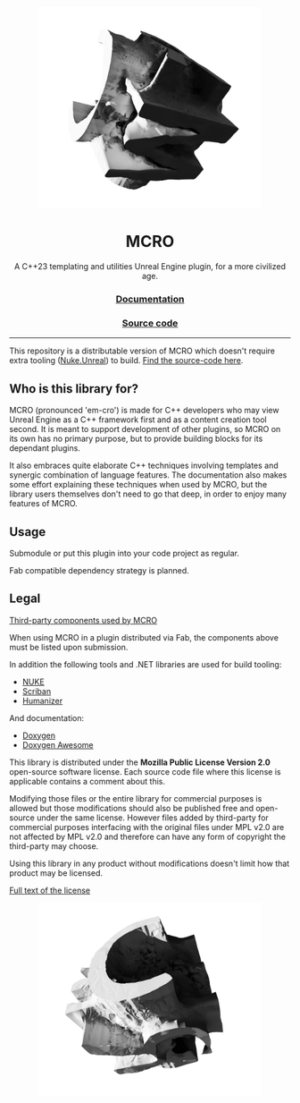 <div align="center">

<a href="https://mcro.de/mcro"><img src="Docs/Images/proto-logo-0.webp" width=400 /></a>

# MCRO
A C++23 templating and utilities Unreal Engine plugin, for a more civilized age.

### [Documentation](https://mcro.de/mcro)

### [Source code](https://github.com/microdee/mcro)

</div>

---

This repository is a distributable version of MCRO which doesn't require extra tooling ([Nuke.Unreal](https://github.com/microdee/Nuke.Unreal)) to build. [Find the source-code here](https://github.com/microdee/mcro).

## Who is this library for?

MCRO (pronounced 'em-cro') is made for C++ developers who may view Unreal Engine as a C++ framework first and as a content creation tool second. It is meant to support development of other plugins, so MCRO on its own has no primary purpose, but to provide building blocks for its dependant plugins.

It also embraces quite elaborate C++ techniques involving templates and synergic combination of language features. The documentation also makes some effort explaining these techniques when used by MCRO, but the library users themselves don't need to go that deep, in order to enjoy many features of MCRO.

## Usage

Submodule or put this plugin into your code project as regular.

Fab compatible dependency strategy is planned.

## Legal
[Third-party components used by MCRO](https://mcro.de/mcro/da/dfb/Attribution.html)

When using MCRO in a plugin distributed via Fab, the components above must be listed upon submission.

In addition the following tools and .NET libraries are used for build tooling:

* [NUKE](https://nuke.build)
* [Scriban](https://github.com/scriban/scriban)
* [Humanizer](https://github.com/Humanizr/Humanizer)

And documentation:

* [Doxygen](https://www.doxygen.nl/index.html)
* [Doxygen Awesome](https://jothepro.github.io/doxygen-awesome-css/)

This library is distributed under the **Mozilla Public License Version 2.0** open-source software license. Each source code file where this license is applicable contains a comment about this.

Modifying those files or the entire library for commercial purposes is allowed but those modifications should also be published free and open-source under the same license. However files added by third-party for commercial purposes interfacing with the original files under MPL v2.0 are not affected by MPL v2.0 and therefore can have any form of copyright the third-party may choose.

Using this library in any product without modifications doesn't limit how that product may be licensed.

[Full text of the license](LICENSE)

<div align="center">

<img src="Docs/Images/proto-logo-1.webp" width=400 />

</div>
